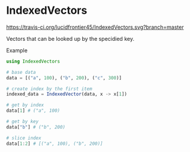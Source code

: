 # IndexedVectors

https://travis-ci.org/lucidfrontier45/IndexedVectors.svg?branch=master

Vectors that can be looked up by the specidied key.

Example

```julia
using IndexedVectors

# base data
data = [("a", 100), ("b", 200), ("c", 300)]

# create index by the first item
indexed_data = IndexedVector(data, x -> x[1])

# get by index
data[1] # ("a", 100)

# get by key
data["b"] # ("b", 200)

# slice index
data[1:2] # [("a", 100), ("b", 200)]
```
